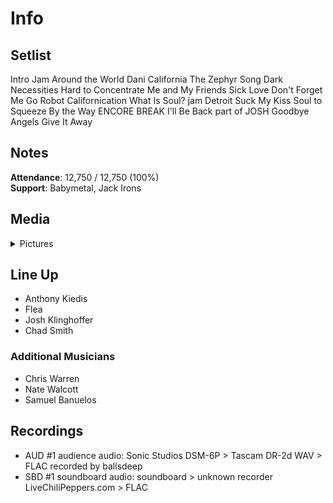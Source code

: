 # Info

## Setlist

Intro Jam
Around the World
Dani California
The Zephyr Song
Dark Necessities
Hard to Concentrate
Me and My Friends
Sick Love
Don't Forget Me
Go Robot
Californication
What Is Soul? jam
Detroit
Suck My Kiss
Soul to Squeeze
By the Way
ENCORE BREAK
I'll Be Back part of JOSH
Goodbye Angels
Give It Away

## Notes

**Attendance**: 12,750 / 12,750 (100%)
<br>
**Support**: Babymetal, Jack Irons

## Media 

<details>
  <summary>Pictures</summary>
  <!--<img alt="Setlist" title="Setlist" src="_.jpg" height="200" />
  <img alt="Clipping" title="Clipping" src="_.jpg" height="200" />
  <img alt="Flyer" title="Flyer" src="_.jpg" height="200" />-->
</details>

## Line Up

* Anthony Kiedis
* Flea
* Josh Klinghoffer
* Chad Smith

### Additional Musicians

* Chris Warren  
* Nate Walcott  
* Samuel Banuelos

## Recordings

* AUD #1 audience audio: Sonic Studios DSM-6P > Tascam DR-2d WAV > FLAC recorded by ballsdeep
* SBD #1 soundboard audio: soundboard > unknown recorder LiveChiliPeppers.com > FLAC
